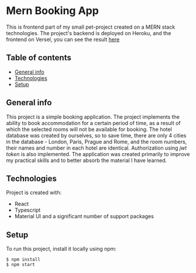 # Mern Booking App

This is frontend part of my small pet-project created on a MERN stack technologies.
The project's backend is deployed on Heroku, and the frontend on Versel, you can see the result [here](https://booking-app-fe.vercel.app/)

## Table of contents
* [General info](#general-info)
* [Technologies](#technologies)
* [Setup](#setup)

## General info
This project is a simple booking application. The project implements the ability to book accommodation for a certain period of time, as a result of which the selected rooms will not be available for booking. The hotel database was created by ourselves, so to save time, there are only 4 cities in the database - London, Paris, Prague and Rome, and the room numbers, their names and number in each hotel are identical. Authorization using _jwt token_ is also implemented. The application was created primarily to improve my practical skills and to better absorb the material I have learned.
	
## Technologies
Project is created with:
* React 
* Typescript
* Material UI
and a significant number of support packages
	
## Setup
To run this project, install it locally using npm:

```
$ npm install
$ npm start
```
